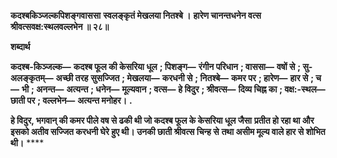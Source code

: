 **कदश्बकिञ्जल्कपिशङ्गवाससा** **स्वलङ्कृतं मेखलया नितश्बे ।** **हारेण चानन्तधनेन वत्स** **श्रीवत्सवक्ष:स्थलवल्लभेन ॥ २८॥** 

**शब्दार्थ** 

**कदश्ब-किञ्जल्क—** **कदश्ब फूल की केसरिया धूल** **; पिशङ्ग—** **रंगीन परिधान** **; वाससा—** **वषों से** **; सु-अलङ्कृतम्—** **अच्छी तरह** **सुसज्जित** **; मेखलया—** **करधनी से** **; नितश्बे—** **कमर पर** **; हारेण—** **हार से** **; च—** **भी** **; अनन्त—** **अत्यन्त** **; धनेन—** **मूल्यवान** **; वत्स—** **हे विदुर** **; श्रीवत्स—** **दिव्य चिह्न का** **; वक्ष:-स्थल—** **छाती पर** **; वल्लभेन—** **अत्यन्त मनोहर।** **.** 

**हे विदुर, भगवान् की कमर पीले वष से ढकी थी जो कदश्ब फूल के केसरिया धूल जैसा** **प्रतीत हो रहा था और इसको अतीव सज्जित करधनी घेरे हुए थी। उनकी छाती श्रीवत्स चिन्ह से** **तथा असीम मूल्य वाले हार से शोभित थी।** **** 